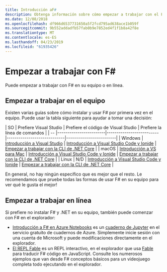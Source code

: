 ```yaml
---
title: Introducción aF#
description: Obtenga información sobre cómo empezar a trabajar con el F# lenguaje de programación.
ms.date: 12/08/2018
ms.openlocfilehash: df966d6537731650a5f2fcd795ad638ace1b059f
ms.sourcegitcommit: 9b552addadfb57fab0b9e7852ed4f1f1b8a42f8e
ms.translationtype: MT
ms.contentlocale: es-ES
ms.lasthandoff: 04/23/2019
ms.locfileid: "61935426"
---
```

# <a name="get-started-with-f"></a>Empezar a trabajar con F\#

Puede empezar a trabajar con F# en su equipo o en línea.

## <a name="get-started-on-your-machine"></a>Empezar a trabajar en el equipo

Existen varias guías sobre cómo instalar y usar F# por primera vez en el equipo.  Puede usar la tabla siguiente para ayudar a tomar una decisión:

| SO | Prefiere Visual Studio | Prefiere el código de Visual Studio | Prefiere la línea de comandos |
| -- |------------------------|--------------------------|-----------------------------|-------------------------|
| Windows | [Introducción a Visual Studio](get-started-visual-studio.md) | [Introducción a Visual Studio Code y Ionide](get-started-vscode.md) | [Empezar a trabajar con la CLI de .NET Core](get-started-command-line.md) |
| macOS | [Introducción a VS para Mac](get-started-with-visual-studio-for-mac.md) | [Introducción a Visual Studio Code y Ionide](get-started-vscode.md) | [Empezar a trabajar con la CLI de .NET Core](get-started-command-line.md) |
| Linux | N/D | [Introducción a Visual Studio Code y Ionide](get-started-vscode.md) | [Empezar a trabajar con la CLI de .NET Core](get-started-command-line.md) |

En general, no hay ningún específico que es mejor que el resto. Le recomendamos que pruebe todas las formas de usar F# en su equipo para ver qué le gusta el mejor!

## <a name="get-started-online"></a>Empezar a trabajar en línea

Si prefiere no instalar F# y .NET en su equipo, también puede comenzar con F# en el explorador:

* [Introducción a F# en Azure Notebooks](https://notebooks.azure.com/Microsoft/projects/2018-Intro-FSharp/html/Introduction%20to%20FSharp.ipynb) es un [cuaderno de Jupyter](https://jupyter.org/) en el servicio gratuito de cuadernos de Azure. Simplemente inicie sesión con una cuenta de Microsoft y puede modificaciones directamente en el explorador.
* [El REPL Fable](https://fable.io/repl/) es un REPL interactivo, en el explorador que usa [Fable](https://fable.io/) para traducir F# código en JavaScript. Consulte los numerosos ejemplos que van desde F# conceptos básicos para un videojuego completa todo ejecutando en el explorador.

